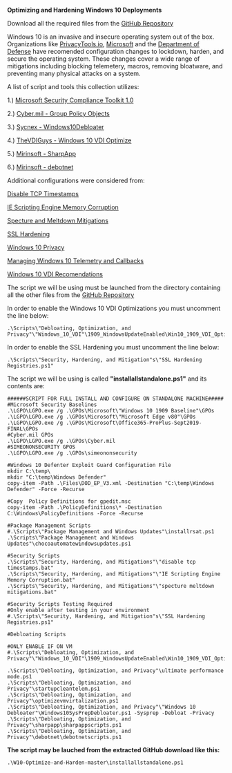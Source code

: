 **Optimizing and Hardening Windows 10 Deployments**

Download all the required files from the [GitHub Repository](https://github.com/smiltech/W10-Optimize-and-Harden)


Windows 10 is an invasive and insecure operating system out of the box. 
Organizations like [PrivacyTools.io](https://PrivacyTools.io), [Microsoft](https://microsoft.com) and the 
[Department of Defense](https://public.cyber.mil) have recomended configuration changes to lockdown, harden, and secure the operating system. These changes cover a wide range of mitigations including blocking telemetery, macros, removing bloatware, and preventing many physical attacks on a system.



A list of script and tools this collection utilizes:

1.) [Microsoft Security Compliance Toolkit 1.0](https://www.microsoft.com/en-us/download/details.aspx?id=55319)

2.) [Cyber.mil - Group Policy Objects](https://public.cyber.mil/stigs/gpo/)

3.) [Sycnex - Windows10Debloater](https://github.com/Sycnex/Windows10Debloater)

4.) [TheVDIGuys - Windows 10 VDI Optimize](https://github.com/TheVDIGuys/Windows_10_VDI_Optimize)

5.) [Mirinsoft - SharpApp](https://github.com/builtbybel/sharpapp)

6.) [Mirinsoft - debotnet](https://github.com/builtbybel/debotnet)

Additional configurations were considered from:

[Disable TCP Timestamps](https://www.whonix.org/wiki/Disable_TCP_and_ICMP_Timestamps)

[IE Scripting Engine Memory Corruption](https://kb.cert.org/vuls/id/573168/)

[Specture and Meltdown Mitigations](https://support.microsoft.com/en-us/help/4072698/windows-server-speculative-execution-side-channel-vulnerabilities)

[SSL Hardening](https://dirteam.com/sander/2019/07/30/howto-disable-weak-protocols-cipher-suites-and-hashing-algorithms-on-web-application-proxies-ad-fs-servers-and-windows-servers-running-azure-ad-connect/)

[Windows 10 Privacy](https://docs.microsoft.com/en-us/windows/privacy/)

[Managing Windows 10 Telemetry and Callbacks](https://docs.microsoft.com/en-us/windows/privacy/manage-connections-from-windows-operating-system-components-to-microsoft-services)

[Windows 10 VDI Recomendations](https://docs.microsoft.com/en-us/windows-server/remote/remote-desktop-services/rds_vdi-recommendations-1909)


The script we will be using must be launched from the directory containing all the other files from the [GitHub Repository](https://github.com/smiltech/W10-Optimize-and-Harden)

In order to enable the Windows 10 VDI Optimizations you must uncomment the line below:
```
.\Scripts\"Debloating, Optimization, and Privacy"\"Windows_10_VDI"\1909_WindowsUpdateEnabled\Win10_1909_VDI_Optimize.ps1

```
In order to enable the SSL Hardening you must uncomment the line below:
```
.\Scripts\"Security, Hardening, and Mitigation"s\"SSL Hardening Registries.ps1"

```

The script we will be using is called **"installallstandalone.ps1"** and its contents are:

```
######SCRIPT FOR FULL INSTALL AND CONFIGURE ON STANDALONE MACHINE#####
#Microsoft Security Baselines
.\LGPO\LGPO.exe /g .\GPOs\Microsoft\"Windows 10 1909 Baseline"\GPOs
.\LGPO\LGPO.exe /g .\GPOs\Microsoft\"Microsoft Edge v80"\GPOs
.\LGPO\LGPO.exe /g .\GPOs\Microsoft\Office365-ProPlus-Sept2019-FINAL\GPOs
#Cyber.mil GPOs
.\LGPO\LGPO.exe /g .\GPOs\Cyber.mil
#SIMEONONSECURITY GPOS
.\LGPO\LGPO.exe /g .\GPOs\simeononsecurity

#Windows 10 Defenter Exploit Guard Configuration File
mkdir C:\temp\
mkdir "C:\temp\Windows Defender"
copy-item -Path .\Files\DOD_EP_V3.xml -Destination "C:\temp\Windows Defender" -Force -Recurse

#Copy  Policy Definitions for gpedit.msc
copy-item -Path .\PolicyDefinitions\* -Destination C:\Windows\PolicyDefinitions -Force -Recurse

#Package Management Scripts
#.\Scripts\"Package Management and Windows Updates"\installrsat.ps1
.\Scripts\"Package Management and Windows Updates"\chocoautomatewindowsupdates.ps1

#Security Scripts
.\Scripts\"Security, Hardening, and Mitigations"\"disable tcp timestamps.bat"
.\Scripts\"Security, Hardening, and Mitigations"\"IE Scripting Engine Memory Corruption.bat"
.\Scripts\"Security, Hardening, and Mitigations"\"specture meltdown mitigations.bat"

#Security Scripts Testing Required
#Only enable after testing in your environment
#.\Scripts\"Security, Hardening, and Mitigation"s\"SSL Hardening Registries.ps1"

#Debloating Scripts

#ONLY ENABLE IF ON VM
#.\Scripts\"Debloating, Optimization, and Privacy"\"Windows_10_VDI"\1909_WindowsUpdateEnabled\Win10_1909_VDI_Optimize.ps1

.\Scripts\"Debloating, Optimization, and Privacy"\ultimate performance mode.ps1
.\Scripts\"Debloating, Optimization, and Privacy"\startupcleantelem.ps1
.\Scripts\"Debloating, Optimization, and Privacy"\optimizevmvirtalization.ps1
.\Scripts\"Debloating, Optimization, and Privacy"\"Windows 10 Debloater"\Windows10SysPrepDebloater.ps1 -Sysprep -Debloat -Privacy
.\Scripts\"Debloating, Optimization, and Privacy"\sharpapp\sharpappscripts.ps1
.\Scripts\"Debloating, Optimization, and Privacy"\debotnet\debotnetscripts.ps1
```


**The script may be lauched from the extracted GitHub download like this:**
```
.\W10-Optimize-and-Harden-master\installallstandalone.ps1
```
